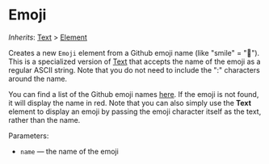 # Emoji

*Inherits*: [Text](/docs/text) > [Element](/docs/element)

Creates a new `Emoji` element from a Github emoji name (like "smile" = "🙂"). This is a specialized version of [Text](/docs/text) that accepts the name of the emoji as a regular ASCII string. Note that you do not need to include the ":" characters around the name.

You can find a list of the Github emoji names [here](https://github.com/ikatyang/emoji-cheat-sheet). If the emoji is not found, it will display the name in red. Note that you can also simply use the **Text** element to display an emoji by passing the emoji character itself as the text, rather than the name.

Parameters:
- `name` — the name of the emoji
